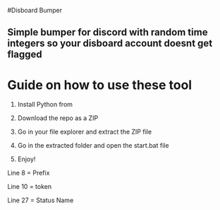 #Disboard Bumper  
 
## Simple bumper for discord with random time integers so your disboard account doesnt get flagged 
 
# Guide on how to use these tool 
  
1. Install Python from  
 
2. Download the repo as a ZIP 
 
3. Go in your file explorer and extract the ZIP file

4. Go in the extracted folder and open the start.bat file

5. Enjoy!  
   
Line 8 = Prefix  
  
Line 10 = token  
  
Line 27 = Status Name   